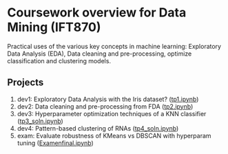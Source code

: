 # Coursework overview for Data Mining (IFT870)
Practical uses of the various key concepts in machine learning: Exploratory Data Analysis (EDA), Data cleaning and pre-processing, optimize classification and clustering models.

## Projects
1. dev1: Exploratory Data Analysis with the Iris dataset? ([tp1.ipynb](https://github.com/simlal/data-mining-assignments_bin710/blob/main/dev1_data_exploration/tp1.ipynb))
2. dev2: Data cleaning and pre-processing from FDA ([tp2.ipynb](https://github.com/simlal/data-mining-assignments_bin710/blob/main/dev2_preprocessing/tp2.ipynb))
3. dev3: Hyperparameter optimization techniques of a KNN classifier ([tp3_soln.ipynb](https://github.com/simlal/data-mining-assignments_bin710/blob/main/dev3_predictive-funcs/TP3_soln.ipynb))
4. dev4: Pattern-based clustering of RNAs ([tp4_soln.ipynb](https://github.com/simlal/data-mining-assignments_bin710/blob/main/dev4_descriptive-funcs/TP4_soln.ipynb))
5. exam: Evaluate robustness of KMeans vs DBSCAN with hyperparam tuning ([Examenfinal.ipynb](https://github.com/simlal/data-mining-assignments_bin710/blob/main/exam2/Examenfinal.ipynb))
